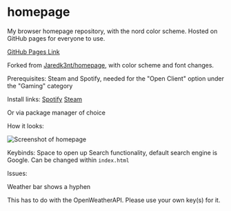 # homepage
My browser homepage repository, with the nord color scheme. Hosted on GitHub pages for everyone to use.

[GitHub Pages Link](https://vyzicgithub.github.io/homepage/)

Forked from [Jaredk3nt/homepage](https://github.com/JaredK3nt/homepage), with color scheme and font changes.

Prerequisites: Steam and Spotify, needed for the "Open Client" option under the "Gaming" category

Install links:
[Spotify](https://www.spotify.com/download/)                [Steam](https://store.steampowered.com/about/)

Or via package manager of choice

How it looks:

![Screenshot of homepage](https://github.com/VyzicGithub/homepage/blob/main/homepage-screenshot.png)

Keybinds: Space to open up Search functionality, default search engine is Google. Can be changed within `index.html`

Issues:

Weather bar shows a hyphen

This has to do with the OpenWeatherAPI. Please use your own key(s) for it.
